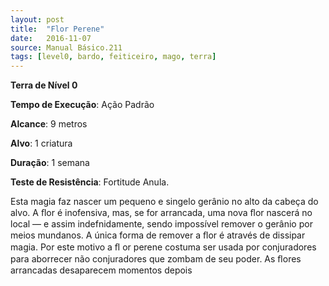 ```yaml
---
layout: post
title:  "Flor Perene"
date:   2016-11-07
source: Manual Básico.211
tags: [level0, bardo, feiticeiro, mago, terra]
---
```


**Terra de Nível 0**

**Tempo de Execução**: Ação Padrão

**Alcance**: 9 metros

**Alvo**: 1 criatura

**Duração**: 1 semana

**Teste de Resistência**: Fortitude Anula.

Esta magia faz nascer um pequeno e
singelo gerânio no alto da cabeça do alvo.
A ﬂor é inofensiva, mas, se for arrancada,
uma nova ﬂor nascerá no local — e assim
indefnidamente, sendo impossível remover o gerânio por meios mundanos.
A única forma de remover a ﬂor é
através de dissipar magia. Por este motivo a
ﬂ or perene costuma ser usada por conjuradores para aborrecer não conjuradores que zombam de seu poder. As ﬂores arrancadas
desaparecem momentos depois